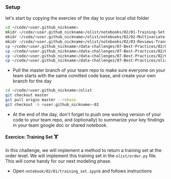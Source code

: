 ### Setup

let's start by copying the exercies of the day to your local olist folder

```bash
cd ~/code/<user.github_nickname>
mkidr ~/code/<user.github_nickname>/olist/notebooks/02/01-Training-Set
mkidr ~/code/<user.github_nickname>/olist/notebooks/02/02-Multivariate-Regression
mkidr ~/code/<user.github_nickname>/olist/notebooks/02/03-Reviews-Translator
cp ~/code/<user.github_nickname>/data-challenges/07-Best-Practices/02/01/training_set.ipynb ~/code/<user.github_nickname>/olist/notebooks/02/01/training_set.ipynb
cp ~/code/<user.github_nickname>/data-challenges/07-Best-Practices/02/02/multivariate_regression.ipynb ~/code/<user.github_nickname>/olist/notebooks/02/02/multivariate_regression.ipynb
cp ~/code/<user.github_nickname>/data-challenges/07-Best-Practices/02/03/review_translator.ipynb ~/code/<user.github_nickname>/olist/notebooks/02/03/review_translator.ipynb
cp ~/code/<user.github_nickname>/data-challenges/07-Best-Practices/olist/order.py ~/code/<user.github_nickname>/olist/olist/order.py
```

- Pull the master branch of your team repo to make sure everyone on your team starts with the same comitted code base, and create your own branch for the day

```bash
cd ~/code/<user.github_nickname>/olist
git checkout master
git pull origin master --rebase
git checkout -b <user.github_nickname>-02
```


- At the end of the day, don't forget to push one working version of your code to your team repo, and (optionally) to summarize your key findings in your team google doc or shared notebook.

#### Exercice: Training Set 🏋️‍
In this challenge, we will implement a method to return a training set at the order level. We will implement this training set in the `olist/order.py` file. This will come handy for our next modeling phase.

- Open `notebook/02/01/training_set.ipynb` and follows instructions
